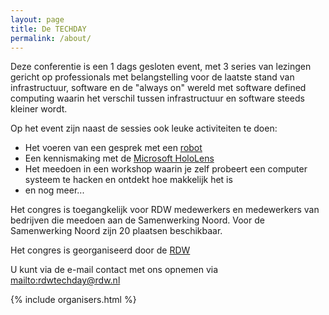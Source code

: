 ```yaml
---
layout: page
title: De TECHDAY
permalink: /about/
---
```

Deze conferentie is een 1 dags gesloten event, met 3 series van lezingen gericht op professionals met belangstelling voor de laatste stand van infrastructuur, software en de "always on" wereld met software defined computing waarin het verschil tussen infrastructuur en  software steeds kleiner wordt. 

Op het event zijn naast de sessies ook leuke activiteiten te doen: 
- Het voeren van een gesprek met een [robot](https://www.ald.softbankrobotics.com/en/cool-robots/pepper)
- Een kennismaking met de [Microsoft HoloLens](https://www.microsoft.com/microsoft-hololens/en-us)
- Het meedoen in een workshop waarin je zelf probeert een computer systeem te hacken en ontdekt hoe makkelijk het is
- en nog meer...

Het congres is toegangkelijk voor RDW medewerkers en medewerkers van bedrijven die meedoen aan de Samenwerking Noord. Voor de Samenwerking Noord zijn 20 plaatsen beschikbaar.

Het congres is georganiseerd door de [RDW](http://www.rdw.nl)

U kunt via de e-mail contact met ons opnemen via <mailto:rdwtechday@rdw.nl>

{% include organisers.html %}




